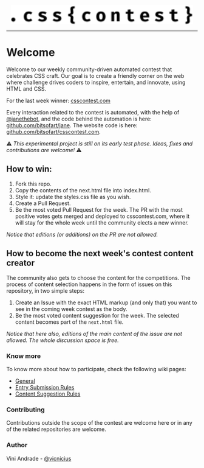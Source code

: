 <p align="center">
  <img src="./img/logo.svg" width=480 alt="CSS Contest logo" />
</p>

---

# Welcome
Welcome to our weekly community-driven automated contest that celebrates CSS craft. Our goal is to create a friendly corner on the web where challenge drives coders to inspire, entertain, and innovate, using HTML and CSS. 

For the last week winner: [csscontest.com](https://csscontest.com)

Every interaction related to the contest is automated, with the help of [@janethebot](https://github.com/janethebot), and the code behind the automation is here: [github.com/bitsofart/jane](https://github.com/bitsofart/jane). The website code is here: [github.com/bitsofart/csscontest.com](https://github.com/bitsofart/csscontest.com).

⚠️ _This experimental project is still on its early test phase. Ideas, fixes and contributions are welcome!_ ⚠️

## How to win:
  1. Fork this repo.
  2. Copy the contents of the next.html file into index.html.
  3. Style it: update the styles.css file as you wish.
  4. Create a Pull Request.
  5. Be the most voted Pull Request for the week.
The PR with the most positive votes gets merged and deployed to csscontest.com, where it will stay for the whole week until the community elects a new winner. 

_Notice that editions (or additions) on the PR are not allowed._

## How to become the next week's contest content creator
The community also gets to choose the content for the competitions. The process of content selection happens in the form of issues on this repository, in two simple steps:
  1. Create an Issue with the exact HTML markup (and only that) you want to see in the coming week contest as the body.
  2. Be the most voted content suggestion for the week.
The selected content becomes part of the `next.html` file. 

_Notice that here also, editions of the main content of the issue are not allowed. The whole discussion space is free._

### Know more
To know more about how to participate, check the following wiki pages:
- [General](https://github.com/bitsofart/contest/wiki)
- [Entry Submission Rules](https://github.com/bitsofart/contest/wiki/CSS-Submission)
- [Content Suggestion Rules](https://github.com/bitsofart/contest/wiki/Content-suggestion)

### Contributing
Contributions outside the scope of the contest are welcome here or in any of the related repositories are welcome.

### Author
Vini Andrade - [@vicnicius](https://github.com/vicnicius)
